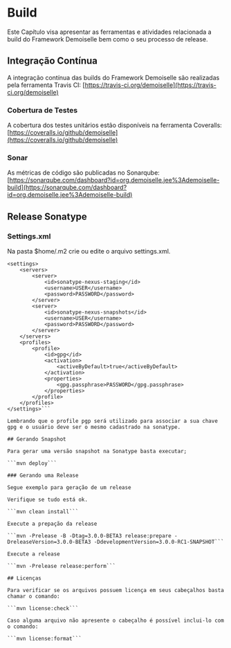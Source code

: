 # Build
Este Capítulo visa apresentar as ferramentas e  atividades relacionada a build do Framework Demoiselle bem como o seu processo de release.

## Integração Contínua

A integração contínua das builds do Framework Demoiselle são realizadas pela ferramenta Travis CI:
[https://travis-ci.org/demoiselle](https://travis-ci.org/demoiselle)

### Cobertura de Testes

A cobertura dos testes unitários estão disponíveis na ferramenta Coveralls: [https://coveralls.io/github/demoiselle](https://coveralls.io/github/demoiselle)

### Sonar

As métricas de código são publicadas no Sonarqube: [https://sonarqube.com/dashboard?id=org.demoiselle.jee%3Ademoiselle-build](https://sonarqube.com/dashboard?id=org.demoiselle.jee%3Ademoiselle-build)

## Release Sonatype

### Settings.xml

Na pasta $home/.m2 crie ou edite o arquivo settings.xml.

```
<settings>
	<servers>
		<server>
			<id>sonatype-nexus-staging</id>
			<username>USER</username>
			<password>PASSWORD</password>
		</server>
		<server>
			<id>sonatype-nexus-snapshots</id>
			<username>USER</username>
			<password>PASSWORD</password>
		</server>
	</servers>
	<profiles>
		<profile>
			<id>gpg</id>
			<activation>
				<activeByDefault>true</activeByDefault>
			</activation>
			<properties>
				<gpg.passphrase>PASSWORD</gpg.passphrase>
			</properties>
		</profile>
	</profiles>
</settings>```

Lembrando que o profile pgp será utilizado para associar a sua chave gpg e o usuário deve ser o mesmo cadastrado na sonatype.

## Gerando Snapshot

Para gerar uma versão snapshot na Sonatype basta executar;

```mvn deploy```

### Gerando uma Release

Segue exemplo para geração de um release

Verifique se tudo está ok. 

```mvn clean install```

Execute a prepação da release

```mvn -Prelease -B -Dtag=3.0.0-BETA3 release:prepare -DreleaseVersion=3.0.0-BETA3 -DdevelopmentVersion=3.0.0-RC1-SNAPSHOT```

Execute a release

```mvn -Prelease release:perform```

## Licenças

Para verificar se os arquivos possuem licença em seus cabeçalhos basta chamar o comando:

```mvn license:check```

Caso alguma arquivo não apresente o cabeçalho é possível inclui-lo com o comando:

```mvn license:format```


